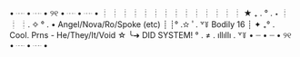 • ┈ • ┈ • ୨୧ • ┈ • ┈ • 
┊  ┊  ┊  ┊  ┊
┊  ┊  ┊  ┊  ┊
┊  ┊  ┊  ┊  ★ ₊ . ° . ⋆
┊  ┊  ┊. ✧ ° . • Angel/Nova/Ro/Spoke (etc)
┊  ┊° .✫ ﾟ. ꒷꒦ Bodily 16
┊  ✦ ₊° . Cool. Prns - He/They/It/Void
☆
╰➜ DID SYSTEM! ° . ≠ . ıllıllı . ꒷꒦
• ┈ • ┈ • ୨୧ • ┈ • ┈ •
